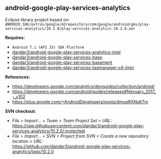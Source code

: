 ## android-google-play-services-analytics

Eclipse library project based on:<br/>
`ANDROID_SDK/extras/google/m2repository/com/google/android/gms/play-services-analytics/10.2.0/play-services-analytics-10.2.0.aar`

**Requires:**
- `Android 7.1 (API 25) SDK Platform`
- [dandar3/android-google-play-services-analytics-impl](https://github.com/dandar3/android-google-play-services-analytics-impl/tree/10.2.0)
- [dandar3/android-google-play-services-base](https://github.com/dandar3/android-google-play-services-base/tree/10.2.0)
- [dandar3/android-google-play-services-basement](https://github.com/dandar3/android-google-play-services-basement/tree/10.2.0)
- [dandar3/android-google-play-services-tagmanager-v4-impl](https://github.com/dandar3/android-google-play-services-tagmanager-v4-impl/tree/10.2.0)

**References:**
- https://developers.google.com/analytics/devguides/collection/android/
- https://developers.google.com/android/guides/releases#february_2017_-_v102
- https://plus.google.com/+AndroidDevelopers/posts/dmupRXNs6Tm

**SVN checkout:**
- _File > Import... > Team > Team Project Set > URL:_<br/>
  https://raw.githubusercontent.com/dandar3/android-google-play-services-analytics/10.2.0/.projectset
- _File > Import... > SVN > Project from SVN > Create a new repository location > URL:_<br/> 
  https://github.com/dandar3/android-google-play-services-analytics/tags/10.2.0